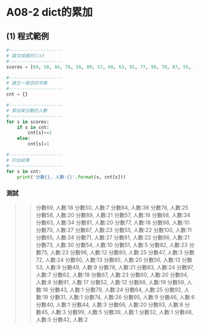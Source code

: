 # A08-2 dict的累加


## (1) 程式範例
``` python
#--------------------
# 國文成績的list
#--------------------
scores = [69, 50, 84, 76, 58, 89, 57, 68, 63, 81, 77, 98, 70, 87, 55, 100, 65, 71, 61, 86, 73, 71, 54, 51, 82, 76, 75, 55, 63, 96, 84, 69, 80, 47, 72, 63, 68, 65, 90, 85, 85, 57, 86, 73, 69, 56, 73, 55, 53, 61, 61, 49, 63, 54, 78, 85, 83, 73, 65, 77, 100, 82, 97, 87, 61, 73, 62, 67, 68, 57, 90, 70, 55, 76, 60, 73, 94, 82, 69, 67, 100, 91, 83, 60, 76, 83, 52, 68, 88, 75, 70, 58, 62, 62, 59, 90, 78, 83, 78, 43, 65, 91, 78, 76, 79, 82, 71, 84, 70, 90, 87, 70, 71, 89, 65, 100, 76, 62, 60, 88, 60, 60, 67, 91, 52, 62, 79, 88, 62, 82, 81, 70, 63, 70, 64, 84, 78, 64, 92, 72, 68, 89, 31, 85, 74, 82, 72, 73, 87, 97, 70, 78, 95, 56, 80, 63, 79, 83, 87, 46, 58, 88, 57, 77, 55, 70, 40, 63, 49, 68, 64, 100, 71, 95, 72, 91, 74, 84, 83, 60, 67, 87, 73, 75, 82, 87, 59, 68, 56, 50, 44, 84, 86, 89, 83, 56, 69, 55, 71, 63, 70, 64, 52, 86, 100, 58, 88, 82, 61, 94, 92, 64, 70, 84, 81, 54, 62, 67, 76, 83, 57, 65, 71, 77, 66, 85, 76, 75, 60, 46, 66, 44, 71, 100, 77, 75, 80, 54, 79, 84, 98, 90, 61, 75, 79, 74, 79, 77, 91, 93, 47, 64, 81, 65, 91, 73, 58, 59, 62, 55, 72, 64, 69, 86, 68, 77, 63, 85, 81, 87, 45, 90, 80, 52, 56, 68, 73, 96, 76, 79, 68, 81, 84, 67, 56, 75, 76, 68, 67, 80, 61, 73, 84, 90, 92, 83, 95, 84, 69, 91, 84, 93, 55, 92, 79, 60, 71, 74, 83, 79, 89, 83, 80, 64, 80, 88, 81, 58, 89, 70, 59, 71, 58, 58, 64, 63, 94, 59, 80, 78, 85, 65, 70, 76, 76, 84, 71, 90, 73, 93, 82, 68, 95, 67, 49, 96, 78, 83, 61, 68, 57, 63, 94, 58, 59, 57, 85, 63, 83, 59, 93, 84, 68, 74, 91, 59, 79, 80, 74, 77, 83, 57, 56, 54, 63, 65, 85, 81, 87, 51, 100, 58, 85, 53, 62, 67, 79, 63, 75, 73, 87, 73, 79, 80, 69, 61, 54, 84, 84, 92, 66, 58, 83, 61, 74, 58, 82, 99, 100, 67, 60, 85, 63, 66, 86, 80, 62, 47, 72, 83, 76, 56, 60, 63, 92, 73, 69, 86, 55, 60, 62, 70, 74, 81, 65, 88, 82, 39, 88, 91, 96, 55, 67, 74, 76, 71, 64, 73, 87, 87, 91, 74, 52, 50, 54, 78, 95, 60, 84, 89, 74, 65, 89, 71, 57, 68, 64, 86, 71, 86, 71, 72, 89, 64, 69, 98, 64, 72, 93, 86, 66, 75, 80, 81, 72, 62, 87, 92, 76, 61, 89, 88, 51, 61, 66, 66, 51, 98, 81, 85, 62, 96, 96, 55, 82, 46, 78, 78, 80, 77, 87, 67, 63, 66, 63, 87, 57, 94, 83, 66, 86, 100, 65, 88, 89, 75, 86, 73, 52, 88, 77, 86, 88, 53, 67, 46, 55, 74, 96, 98, 58, 76, 88, 78, 97, 92, 84, 65, 78, 84, 65, 45, 32, 59, 69, 96, 82, 67, 59, 74, 67, 72, 89, 80, 63, 68, 72, 70, 92, 87, 65, 55, 79, 68, 44, 83, 99, 67, 68, 57, 71, 71, 69, 55, 54, 88, 83, 84, 72, 53, 76, 74, 64, 50, 85, 89, 87, 73, 78, 60, 63, 61, 75, 68, 96, 70, 84, 84, 91, 88, 48, 68, 86, 52, 55, 55, 73, 84, 81, 92, 92, 94, 70, 84, 71, 68, 82, 87, 72, 77, 75, 70, 71, 61, 63, 59, 70, 73, 80, 84, 77, 80, 70, 48, 93, 71, 82, 61, 77, 83, 84, 74, 74, 75, 86, 66, 92, 53, 74, 95, 67, 52, 73, 76, 71, 97, 79, 75, 45, 48, 84, 55, 66, 50, 73, 81, 66, 57, 74, 58, 82, 73, 75, 56, 73, 59, 68, 83, 97, 62, 58, 62, 91, 93, 60, 72, 66, 97, 89, 66, 86, 53, 65, 75, 74, 72, 70, 70, 92, 71, 80, 86, 94, 60, 95, 96, 56, 79, 80, 63, 57, 68, 77, 98, 63, 68, 72, 73, 67, 46, 93, 64, 79, 69, 90, 89, 59, 49, 69, 84, 84, 72, 99, 90, 61, 71, 63, 89, 54, 82, 68, 89, 57, 74, 63, 100, 85, 48, 61, 49, 85, 64, 96, 92, 86, 85, 66, 91, 78, 75, 67, 96, 75, 55, 60, 68, 50, 98, 75, 81, 98, 76, 74, 82, 62, 80, 62, 66, 65, 79, 84, 58, 91, 49, 62, 58, 88, 65, 89, 91, 48, 76, 88, 86, 87, 82, 73, 76, 82, 76, 83, 77, 87, 78, 69, 65, 71, 84, 78, 49, 80, 65, 53, 50, 72, 79, 85, 89, 63, 61, 91, 90, 88, 84, 61, 91, 72, 65, 74, 61, 51, 74, 84, 65, 63, 80, 53, 60, 60, 63, 77, 54, 92, 92, 86, 55, 52, 59, 85, 73, 49, 70, 63, 55, 55, 82, 81, 64, 95, 89, 81, 79, 70, 64, 64, 85, 64, 92, 65, 83, 78, 72, 49, 78, 87, 64, 69, 46, 74, 68, 60, 58, 74, 58, 82, 72, 67, 80, 68, 68, 55, 42, 70, 89, 52, 67, 64, 56, 76, 84, 81, 69, 73, 75, 57, 77, 68, 73, 66, 70, 71, 79, 98, 63, 72, 56, 86, 64, 99, 84, 79, 81, 80, 71, 90, 66, 72, 84, 78, 79, 87, 75, 63, 70, 81, 75, 64, 90, 78, 56, 59, 77, 73, 42, 68, 65, 63, 52, 82, 76, 76, 68, 68, 53, 88, 71, 68, 67, 95, 81, 94, 59, 74, 61, 64, 80, 52, 87, 99, 63, 97, 58, 63, 67, 75, 66, 69, 80, 85, 60, 98, 66, 72, 57, 92, 61, 79, 79, 83, 92]

#--------------------
# 建立一個空的字典
#--------------------
cnt = {}

#--------------------
# 累加某分數的人數
#--------------------
for s in scores:
    if s in cnt:
        cnt[s]+=1
    else:
        cnt[s]=1

#--------------------
# 印出結果
#--------------------
for s in cnt:
    print('分數{}, 人數:{}'.format(s, cnt[s]))   
```

### 測試
>> 分數69, 人數:18
>> 分數50, 人數:7
>> 分數84, 人數:36
>> 分數76, 人數:25
>> 分數58, 人數:20
>> 分數89, 人數:21
>> 分數57, 人數:16
>> 分數68, 人數:34
>> 分數63, 人數:34
>> 分數81, 人數:20
>> 分數77, 人數:18
>> 分數98, 人數:10
>> 分數70, 人數:27
>> 分數87, 人數:23
>> 分數55, 人數:22
>> 分數100, 人數:11
>> 分數65, 人數:24
>> 分數71, 人數:27
>> 分數61, 人數:22
>> 分數86, 人數:21
>> 分數73, 人數:30
>> 分數54, 人數:10
>> 分數51, 人數:5
>> 分數82, 人數:23
>> 分數75, 人數:23
>> 分數96, 人數:12
>> 分數80, 人數:25
>> 分數47, 人數:3
>> 分數72, 人數:24
>> 分數90, 人數:13
>> 分數85, 人數:20
>> 分數56, 人數:13
>> 分數53, 人數:9
>> 分數49, 人數:9
>> 分數78, 人數:21
>> 分數83, 人數:24
>> 分數97, 人數:7
>> 分數62, 人數:18
>> 分數67, 人數:23
>> 分數60, 人數:20
>> 分數94, 人數:8
>> 分數91, 人數:17
>> 分數52, 人數:12
>> 分數88, 人數:19
>> 分數59, 人數:16
>> 分數43, 人數:1
>> 分數79, 人數:24
>> 分數64, 人數:25
>> 分數92, 人數:19
>> 分數31, 人數:1
>> 分數74, 人數:26
>> 分數95, 人數:9
>> 分數46, 人數:6
>> 分數40, 人數:1
>> 分數44, 人數:3
>> 分數66, 人數:20
>> 分數93, 人數:8
>> 分數45, 人數:3
>> 分數99, 人數:5
>> 分數39, 人數:1
>> 分數32, 人數:1
>> 分數48, 人數:5
>> 分數42, 人數:2
```
